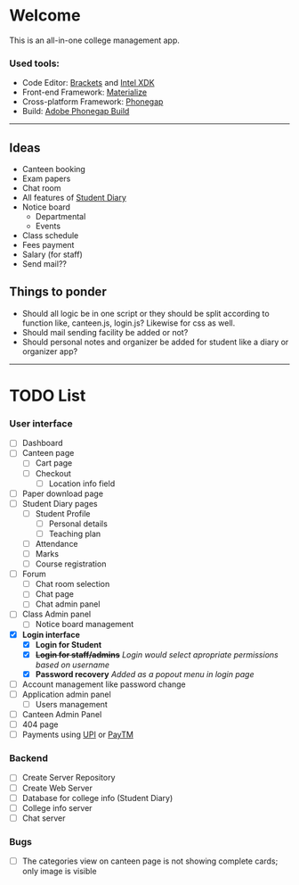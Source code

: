 # Welcome

This is an all-in-one college management app.

### Used tools:

* Code Editor: [Brackets](http://brackets.io) and [Intel XDK](https://software.intel.com/en-us/intel-xdk)
* Front-end Framework: [Materialize](http://materializecss.com)
* Cross-platform Framework: [Phonegap](http://phonegap.com/)
* Build: [Adobe Phonegap Build](https://build.phonegap.com/)

***

## Ideas

* Canteen booking
* Exam papers
* Chat room
* All features of [Student Diary](https://play.google.com/store/apps/details?id=com.iitms.sdraisoni)
* Notice board
  * Departmental
  * Events
* Class schedule
* Fees payment
* Salary (for staff)
* Send mail??

## Things to ponder

* Should all logic be in one script or they should be split according to function like, canteen.js, login.js? Likewise for css as well.
* Should mail sending facility be added or not?
* Should personal notes and organizer be added for student like a diary or organizer app?

***

# TODO List

### User interface

* [ ] Dashboard
* [ ] Canteen page
  * [ ] Cart page
  * [ ] Checkout
    * [ ] Location info field
* [ ] Paper download page
* [ ] Student Diary pages
  * [ ] Student Profile
    * [ ] Personal details
	* [ ] Teaching plan
  * [ ] Attendance
  * [ ] Marks
  * [ ] Course registration
* [ ] Forum
  * [ ] Chat room selection
  * [ ] Chat page
  * [ ] Chat admin panel
* [ ] Class Admin panel
  * [ ] Notice board management
* [x] **Login interface**
  * [x] **Login for Student**
  * [x] ~~**Login for staff/admins**~~ _Login would select apropriate permissions based on username_
  * [x] **Password recovery** _Added as a popout menu in login page_
* [ ] Account management like password change
* [ ] Application admin panel
  * [ ] Users management
* [ ] Canteen Admin Panel
* [ ] 404 page
* [ ] Payments using [UPI](https://en.wikipedia.org/wiki/Unified_Payments_Interface) or [PayTM](http://paytm.com)

### Backend

* [ ] Create Server Repository
* [ ] Create Web Server
* [ ] Database for college info (Student Diary)
* [ ] College info server
* [ ] Chat server

### Bugs

* [ ] The categories view on canteen page is not showing complete cards; only image is visible